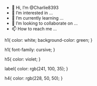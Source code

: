 - 👋 Hi, I’m @Charlie8393
- 👀 I’m interested in ...
- 🌱 I’m currently learning ...
- 💞️ I’m looking to collaborate on ...
- 📫 How to reach me ...

<!---
Charlie8393/Charlie8393 is a ✨ special ✨ repository because its `README.md` (this file) appears on your GitHub profile.
You can click the Preview link to take a look at your changes.
--->
h1{
    color: white;
    background-color: green;
}

h1{
    font-family: cursive;
}

h5{
    color: violet;
}

label{
    color: rgb(241, 100, 35);
}

h4{
    color: rgb(228, 50, 50);
}
